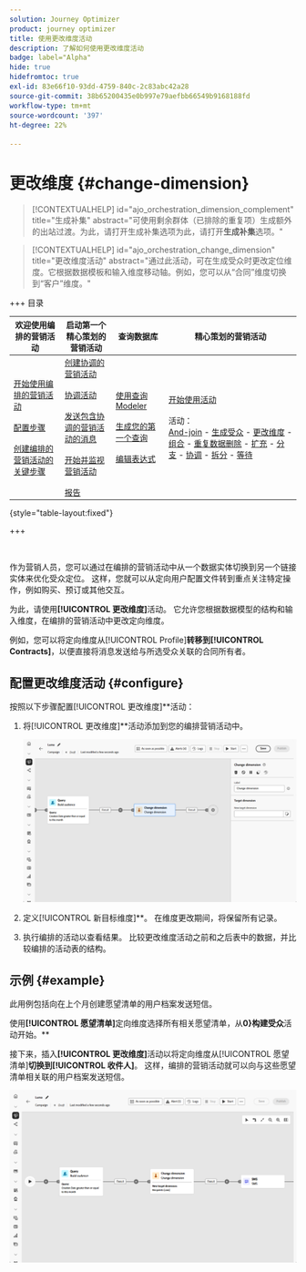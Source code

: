 ```yaml
---
solution: Journey Optimizer
product: journey optimizer
title: 使用更改维度活动
description: 了解如何使用更改维度活动
badge: label="Alpha"
hide: true
hidefromtoc: true
exl-id: 83e66f10-93dd-4759-840c-2c83abc42a28
source-git-commit: 38b65200435e0b997e79aefbb66549b9168188fd
workflow-type: tm+mt
source-wordcount: '397'
ht-degree: 22%

---
```


# 更改维度 {#change-dimension}

>[!CONTEXTUALHELP]
>id="ajo_orchestration_dimension_complement"
>title="生成补集"
>abstract="可使用剩余群体（已排除的重复项）生成额外的出站过渡。为此，请打开生成补集选项为此，请打开&#x200B;**生成补集**&#x200B;选项。"

>[!CONTEXTUALHELP]
>id="ajo_orchestration_change_dimension"
>title="更改维度活动"
>abstract="通过此活动，可在生成受众时更改定位维度。它根据数据模板和输入维度移动轴。例如，您可以从“合同”维度切换到“客户”维度。"

+++ 目录

| 欢迎使用编排的营销活动 | 启动第一个精心策划的营销活动 | 查询数据库 | 精心策划的营销活动 |
|---|---|---|---|
| [开始使用编排的营销活动](../gs-orchestrated-campaigns.md)<br/><br/>[配置步骤](../configuration-steps.md)<br/><br/>[创建编排的营销活动的关键步骤](../gs-campaign-creation.md) | [创建协调的营销活动](../create-orchestrated-campaign.md)<br/><br/>[协调活动](../orchestrate-activities.md)<br/><br/>[发送包含协调的营销活动的消息](../send-messages.md)<br/><br/>[开始并监视营销活动](../start-monitor-campaigns.md)<br/><br/>[报告](../reporting-campaigns.md) | [使用查询Modeler](../orchestrated-rule-builder.md)<br/><br/>[生成您的第一个查询](../build-query.md)<br/><br/>[编辑表达式](../edit-expressions.md) | [开始使用活动](about-activities.md)<br/><br/>活动：<br/>[And-join](and-join.md) - [生成受众](build-audience.md) - [更改维度](change-dimension.md) - [组合](combine.md) - [重复数据删除](deduplication.md) - [扩充](enrichment.md) - [分支](fork.md) - [协调](reconciliation.md) - [拆分](split.md) - [等待](wait.md) |

{style="table-layout:fixed"}

+++

<br/>

作为营销人员，您可以通过在编排的营销活动中从一个数据实体切换到另一个链接实体来优化受众定位。 这样，您就可以从定向用户配置文件转到重点关注特定操作，例如购买、预订或其他交互。

为此，请使用&#x200B;**[!UICONTROL 更改维度]**&#x200B;活动。 它允许您根据数据模型的结构和输入维度，在编排的营销活动中更改定向维度。

例如，您可以将定向维度从&#x200B;**&#x200B;**&#x200B;[!UICONTROL Profile]&#x200B;**&#x200B;转移到**&#x200B;**[!UICONTROL Contracts]**，以便直接将消息发送给与所选受众关联的合同所有者。

<!--
>[!IMPORTANT]
>
>Please note that the **[!UICONTROL Change Dimension]** and **[!UICONTROL Change Data source]** activities should not be added in one row. If you need to use both activities consecutively, make sure you include an **[!UICONTROL Enrichement]** activity in between them. This ensures proper execution and prevents potential conflicts or errors.-->

## 配置更改维度活动 {#configure}

按照以下步骤配置&#x200B;**&#x200B;**&#x200B;[!UICONTROL 更改维度]**&#x200B;活动：

1. 将&#x200B;**&#x200B;**&#x200B;[!UICONTROL 更改维度]**&#x200B;活动添加到您的编排营销活动中。

   ![](../assets/change-dimension.png)

1. 定义&#x200B;**&#x200B;**&#x200B;[!UICONTROL 新目标维度]**。 在维度更改期间，将保留所有记录。

1. 执行编排的活动以查看结果。 比较更改维度活动之前和之后表中的数据，并比较编排的活动表的结构。

## 示例 {#example}

此用例包括向在上个月创建愿望清单的用户档案发送短信。

使用&#x200B;**[!UICONTROL 愿望清单]**&#x200B;定向维度选择所有相关愿望清单，从&#x200B;**0&rbrace;构建受众&#x200B;**&#x200B;活动开始。**

接下来，插入&#x200B;**[!UICONTROL 更改维度]**&#x200B;活动以将定向维度从&#x200B;**&#x200B;**&#x200B;[!UICONTROL 愿望清单&#x200B;]&#x200B;**切换到**&#x200B;**[!UICONTROL 收件人]**。 这样，编排的营销活动就可以向与这些愿望清单相关联的用户档案发送短信。

![](../assets/change-dimension-example.png)
